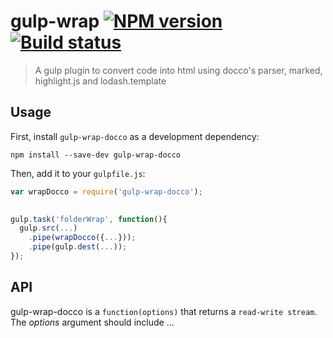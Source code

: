# gulp-wrap [![NPM version][npm-image]][npm-url] [![Build status][travis-image]][travis-url]
> A gulp plugin to convert code into html using docco's parser, marked, highlight.js and lodash.template

## Usage

First, install `gulp-wrap-docco` as a development dependency:

```shell
npm install --save-dev gulp-wrap-docco
```

Then, add it to your `gulpfile.js`:

```javascript
var wrapDocco = require('gulp-wrap-docco');
 

gulp.task('folderWrap', function(){
  gulp.src(...)
  	.pipe(wrapDocco({...}));
    .pipe(gulp.dest(...));
});
```

## API

gulp-wrap-docco is a ```function(options)``` that returns a ```read-write stream```. The _options_ argument should include ...


[travis-url]: http://travis-ci.org/amitport/gulp-wrap-docco
[travis-image]: https://secure.travis-ci.org/amitport/gulp-wrap-docco.png?branch=master
[npm-url]: https://npmjs.org/package/gulp-wrap-docco
[npm-image]: https://badge.fury.io/js/gulp-wrap-docco.png
